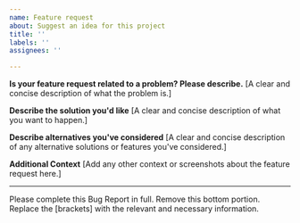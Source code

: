 ```yaml
---
name: Feature request
about: Suggest an idea for this project
title: ''
labels: ''
assignees: ''

---
```


**Is your feature request related to a problem? Please describe.**
[A clear and concise description of what the problem is.]

**Describe the solution you'd like**
[A clear and concise description of what you want to happen.]

**Describe alternatives you've considered**
[A clear and concise description of any alternative solutions or features you've considered.]

**Additional Context**
[Add any other context or screenshots about the feature request here.]

---

Please complete this Bug Report in full. Remove this bottom portion. Replace the [brackets] with the relevant and necessary information.
